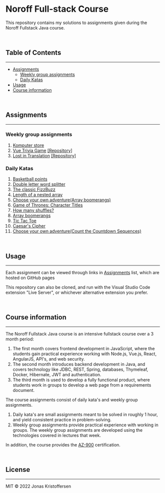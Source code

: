 # Noroff Full-stack Course
This repository contains my solutions to assignments given during the Noroff Fullstack Java course.

<br />

## Table of Contents
***
   * [Assignments](#assignments)
     * [Weekly group assignments](#weekly-group-assignments)
     * [Daily Katas](#daily-katas)
   * [Usage](#usage)
   * [Course information](#course-information)

<br />

## Assignments
***
### Weekly group assignments
1. [Komputer store](https://jonaskris.github.io/noroff-fullstack-course/assignments/1)
2. [Vue Trivia Game](https://jorgsaa.github.io/vue-trivia-game/) [\[Repository\]](https://github.com/jorgsaa/vue-trivia-game) 
3. [Lost in Translation](https://pucko321.github.io/lost-in-translation/#) [\[Repository\]](https://github.com/Pucko321/lost-in-translation) 

### Daily Katas
1. [Basketball points](https://jonaskris.github.io/noroff-fullstack-course/assignments/katas/1)
2. [Double letter word splitter](https://jonaskris.github.io/noroff-fullstack-course/assignments/katas/2)
3. [The classic FizzBuzz](https://jonaskris.github.io/noroff-fullstack-course/assignments/katas/3)
4. [Length of a nested array](https://jonaskris.github.io/noroff-fullstack-course/assignments/katas/4)
5. [Choose your own adventure(Array boomerangs)](https://jonaskris.github.io/noroff-fullstack-course/assignments/katas/5)
6. [Game of Thrones: Character Titles](https://jonaskris.github.io/noroff-fullstack-course/assignments/katas/6)
7. [How many shuffles?](https://jonaskris.github.io/noroff-fullstack-course/assignments/katas/7)
8. [Array boomerangs](https://jonaskris.github.io/noroff-fullstack-course/assignments/katas/5)
9. [Tic Tac Toe](https://jonaskris.github.io/noroff-fullstack-course/assignments/katas/9)
10. [Caesar's Cipher](https://jonaskris.github.io/noroff-fullstack-course/assignments/katas/10)
11. [Choose your own adventure(Count the Countdown Sequences)](https://jonaskris.github.io/noroff-fullstack-course/assignments/katas/11)

<br />

## Usage
***
Each assignment can be viewed through links in [Assignments](#assignments) list, which are hosted on GitHub pages

This repository can also be cloned, and run with the Visual Studio Code extension "Live Server", or whichever alternative extension you prefer.

<br />

## Course information
***
The Noroff Fullstack Java course is an intensive fullstack course over a 3 month period: 

1. The first month covers frontend development in JavaScript, where the students gain practical experience working with Node.js, Vue.js, React, AngularJS, API's, and web security.
2. The second month introduces backend development in Java, and covers technology like JDBC, REST, Spring, databases, Thymeleaf, Docker, Hibernate, JWT and authentication.
3. The third month is used to develop a fully functional product, where students work in groups to develop a web page from a requirements document.
   
The course assignments consist of daily kata's and weekly group assignments.
1. Daily kata's are small assignments meant to be solved in roughly 1 hour, and yield consistent practice in problem-solving.
2. Weekly group assignments provide practical experience with working in groups. The weekly group assignments are developed using the technologies covered in lectures that week.

In addition, the course provides the [AZ-900](https://docs.microsoft.com/en-us/learn/certifications/exams/az-900) certification.

<br />

## License
***
MIT © 2022 Jonas Kristoffersen